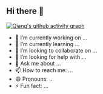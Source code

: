 ## Hi there 👋
[![Qiang's github activity graph](https://github-readme-activity-graph.vercel.app/graph?username=qiangzhou7&theme=dracula)](https://github.com/qiangzhou7/github-readme-activity-graph)

- 🔭 I’m currently working on ...
- 🌱 I’m currently learning ...
- 👯 I’m looking to collaborate on ...
- 🤔 I’m looking for help with ...
- 💬 Ask me about ...
- 📫 How to reach me: ...
- 😄 Pronouns: ...
- ⚡ Fun fact: ...
